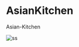 # AsianKitchen
Asian-Kitchen

![ss](https://user-images.githubusercontent.com/126266744/236642940-531359c9-684c-407e-a916-135d0d3e121a.png)
